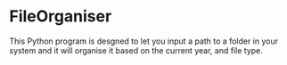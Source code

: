 # FileOrganiser

This Python program is desgned to let you input a path to a folder in your system and it will organise it based on the current year, and file type.
